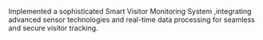 Implemented a sophisticated Smart Visitor Monitoring System ,integrating advanced sensor technologies and real-time data processing for seamless and secure visitor tracking.

